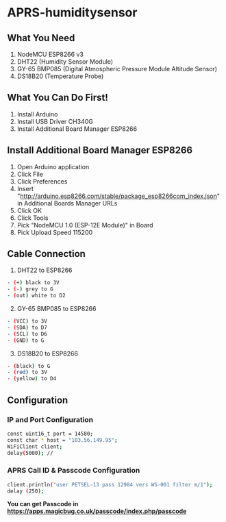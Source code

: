 # APRS-humiditysensor

## What You Need
1. NodeMCU ESP8266 v3
2. DHT22 (Humidity Sensor Module)
3. GY-65 BMP085 (Digital Atmospheric Pressure Module Altitude Sensor)
4. DS18B20 (Temperature Probe)

## What You Can Do First!
1. Install Arduino
2. Install USB Driver CH340G
3. Install Additional Board Manager ESP8266

## Install Additional Board Manager ESP8266
1. Open Arduino application
2. Click File
3. Click Preferences
4. Insert "http://arduino.esp8266.com/stable/package_esp8266com_index.json" in Additional Boards Manager URLs
5. Click OK
6. Click Tools
7. Pick "NodeMCU 1.0 (ESP-12E Module)" in Board
8. Pick Upload Speed 115200

## Cable Connection
1. DHT22 to ESP8266
```bash
- (+) black to 3V
- (-) grey to G
- (out) white to D2
```
2. GY-65 BMP085 to ESP8266
```bash
- (VCC) to 3V
- (SDA) to D7
- (SCL) to D6
- (GND) to G
```
3. DS18B20 to ESP8266
```bash
- (black) to G
- (red) to 3V
- (yellow) to D4
```

## Configuration
### IP and Port Configuration
```bash
const uint16_t port = 14580; 
const char * host = "103.56.149.95"; 
WiFiClient client; 
delay(5000); // 
```

### APRS Call ID & Passcode Configuration
```bash
client.println("user PETSEL-13 pass 12984 vers WS-001 filter m/1"); 
delay (250);
```
**You can get Passcode in https://apps.magicbug.co.uk/passcode/index.php/passcode**

